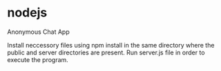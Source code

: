 # nodejs
Anonymous Chat App

Install neccessory files using npm install in the same directory where the public and server directories are present. 
Run server.js file in order to execute the program.
